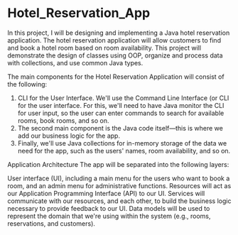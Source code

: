 # Hotel_Reservation_App


In this project, I will be designing and implementing a Java hotel reservation application. The hotel reservation application will allow customers to find and book a hotel room based on room availability. This project will demonstrate the design of classes using OOP, organize and process data with collections, and use common Java types.

The main components for the  Hotel Reservation Application will consist of the following:

1. CLI for the User Interface. We'll use the Command Line Interface (or CLI for the user interface. For this, we'll need to have Java monitor the CLI for user input, so the user can enter commands to search for available rooms, book rooms, and so on.
2. The second main component is the Java code itself—this is where we add our business logic for the app.
3. Finally, we'll use Java collections for in-memory storage of the data we need for the app, such as the users' names, room availability, and so on.


Application Architecture
The app will be separated into the following layers:

User interface (UI), including a main menu for the users who want to book a room, and an admin menu for administrative functions.
Resources will act as our Application Programming Interface (API) to our UI.
Services will communicate with our resources, and each other, to build the business logic necessary to provide feedback to our UI.
Data models will be used to represent the domain that we're using within the system (e.g., rooms, reservations, and customers).
